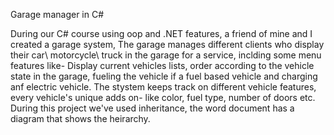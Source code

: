 Garage manager in C#

During our C# course using oop and .NET features, a friend of mine and I created a garage system,
The garage manages different clients who display their car\ motorcycle\ truck in the garage for a service,
inclding some menu features like- 
Display current vehicles lists, order according to the vehicle state in the garage, fueling the vehicle if a fuel based vehicle and charging anf electric vehicle.
The stystem keeps track on different vehicle features, every vehicle's unique adds on- like color, fuel type, number of doors etc.
During this project we've used inheritance, the word document has a diagram that shows the heirarchy.

